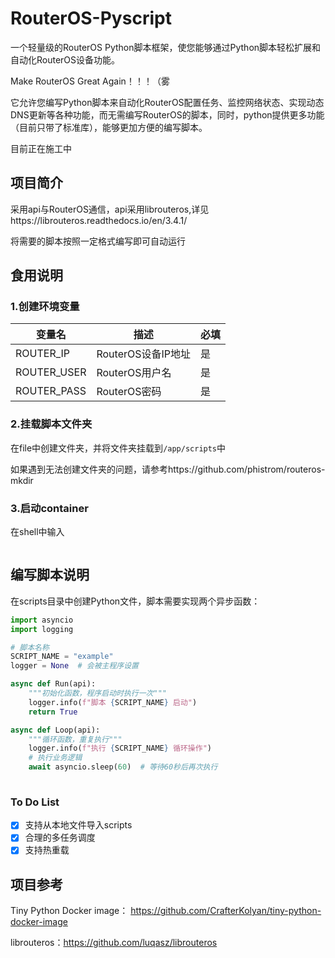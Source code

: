 # RouterOS-Pyscript

一个轻量级的RouterOS Python脚本框架，使您能够通过Python脚本轻松扩展和自动化RouterOS设备功能。

Make RouterOS Great Again！！！（雾

它允许您编写Python脚本来自动化RouterOS配置任务、监控网络状态、实现动态DNS更新等各种功能，而无需编写RouterOS的脚本，同时，python提供更多功能（目前只带了标准库），能够更加方便的编写脚本。

目前正在施工中

## 项目简介

采用api与RouterOS通信，api采用librouteros,详见https://librouteros.readthedocs.io/en/3.4.1/

将需要的脚本按照一定格式编写即可自动运行

## 食用说明

### 1.创建环境变量

| 变量名      | 描述               | 必填 |
| ----------- | ------------------ | ---- |
| ROUTER_IP   | RouterOS设备IP地址 | 是   |
| ROUTER_USER | RouterOS用户名     | 是   |
| ROUTER_PASS | RouterOS密码       | 是   |

### 2.挂载脚本文件夹

在file中创建文件夹，并将文件夹挂载到`/app/scripts`中

如果遇到无法创建文件夹的问题，请参考https://github.com/phistrom/routeros-mkdir

### 3.启动container

在shell中输入

````

````



## 编写脚本说明

在scripts目录中创建Python文件，脚本需要实现两个异步函数：

```python
import asyncio
import logging

# 脚本名称
SCRIPT_NAME = "example"
logger = None  # 会被主程序设置

async def Run(api):
    """初始化函数，程序启动时执行一次"""
    logger.info(f"脚本 {SCRIPT_NAME} 启动")
    return True

async def Loop(api):
    """循环函数，重复执行"""
    logger.info(f"执行 {SCRIPT_NAME} 循环操作")
    # 执行业务逻辑
    await asyncio.sleep(60)  # 等待60秒后再次执行
  
```

### To Do List

 - [x] 支持从本地文件导入scripts
 - [x] 合理的多任务调度
 - [x] 支持热重载

## 项目参考

Tiny Python Docker image： https://github.com/CrafterKolyan/tiny-python-docker-image

librouteros：https://github.com/luqasz/librouteros
